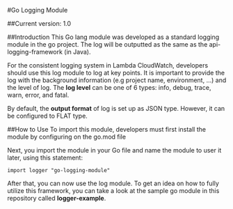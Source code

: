 #Go Logging Module

##Current version: 1.0

##Introduction
This Go lang module was developed as a standard logging module in the go project. The log will be outputted as the same
as the api-logging-framework (in Java). 

For the consistent logging system in Lambda CloudWatch, developers should use this log module to log at key points. It 
is important to provide the log with the background information (e.g project name, environment, ...) and the level of 
log. The **log level** can be one of 6 types: info, debug, trace, warn, error, and fatal.

By default, the **output format** of log is set up as JSON type. However, it can be configured to FLAT type.

##How to Use
To import this module, developers must first install the module by configuring on the go.mod file

Next, you import the module in your Go file and name the module to user it later, using this statement:

```
import logger "go-logging-module"
```

After that, you can now use the log module. To get an idea on how to fully utilize this framework, you can
take a look at the sample go module in this repository called **logger-example**.


